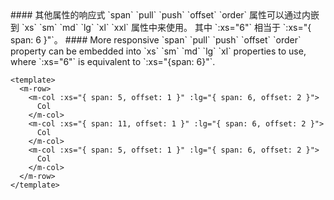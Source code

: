 <cn>
#### 其他属性的响应式
`span` `pull` `push` `offset` `order` 属性可以通过内嵌到 `xs` `sm` `md` `lg` `xl` `xxl` 属性中来使用。
其中 `:xs="6"` 相当于 `:xs="{ span: 6 }"`。
</cn>

<us>
#### More responsive
`span` `pull` `push` `offset` `order` property can be embedded into `xs` `sm` `md` `lg` `xl` properties to use,
where `:xs="6"` is equivalent to `:xs="{span: 6}"`.
</us>

```vue
<template>
  <m-row>
    <m-col :xs="{ span: 5, offset: 1 }" :lg="{ span: 6, offset: 2 }">
      Col
    </m-col>
    <m-col :xs="{ span: 11, offset: 1 }" :lg="{ span: 6, offset: 2 }">
      Col
    </m-col>
    <m-col :xs="{ span: 5, offset: 1 }" :lg="{ span: 6, offset: 2 }">
      Col
    </m-col>
  </m-row>
</template>
```
